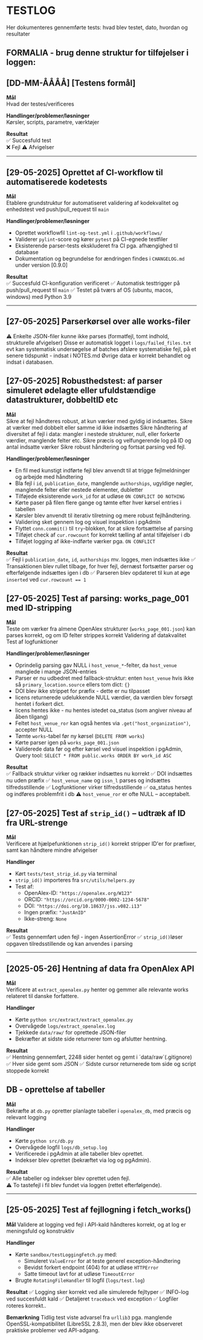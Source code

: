 # TESTLOG

Her dokumenteres gennemførte tests: hvad blev testet, dato, hvordan og resultater

## FORMALIA - brug denne struktur for tilføjelser i loggen:

## [DD-MM-ÅÅÅÅ] [Testens formål]

**Mål**  
Hvad der testes/verificeres

**Handlinger/problemer/løsninger**  
Kørsler, scripts, parametre, værktøjer

**Resultat**  
✅ Succesfuld test  
❌ Fejl
⚠️ Afvigelser

___


## [29-05-2025] Oprettet af CI-workflow til automatiserede kodetests

**Mål**  
Etablere grundstruktur for automatiseret validering af kodekvalitet og enhedstest ved push/pull_request til `main`

**Handlinger/problemer/løsninger**  
- Oprettet workflowfil `lint-og-test.yml` i `.github/workflows/`
- Validerer `pylint`-score og kører `pytest` på CI-egnede testfiler
- Eksisterende parser-tests ekskluderet fra CI pga. afhængighed til database
- Dokumentation og begrundelse for ændringen findes i `CHANGELOG.md` under version [0.9.0]

**Resultat**  
✅ Succesfuld CI-konfiguration verificeret
✅ Automatisk testtrigger på push/pull_request til `main`
✅ Testet på tværs af OS (ubuntu, macos, windows) med Python 3.9


___

## [27-05-2025] Parserkørsel over alle works-filer


⚠️ Enkelte JSON-filer kunne ikke parses (formatfejl, tomt indhold, strukturelle afvigelser)
Disse er automatisk logget i `logs/failed_files.txt`
evt kan systematisk undersøgelse af batches afsløre systematiske fejl, på et senere tidspunkt - indsat i NOTES.md
Øvrige data er korrekt behandlet og indsat i databasen.


## [27-05-2025] Robusthedstest: af parser simuleret ødelagte eller ufuldstændige datastrukturer, dobbeltID etc

**Mål**  
Sikre at fejl håndteres robust, at kun værker med gyldig id indsættes.
Sikre at værker med dobbelt eller samme id ikke indsættes
Sikre håndtering af diversitet af fejl i data: mangler i nestede strukturer, null, eller forkerte værdier, manglende felter etc.
Sikre præcis og velfungerende log på ID og antal indsatte værker
Sikre robust håndtering og fortsat parsing ved fejl.

**Handlinger/problemer/løsninger**  
- En fil med kunstigt indførte fejl blev anvendt til at trigge fejlmeldninger og arbejde med håndtering
- Bla fejl i `id`, `publication_date`, manglende `authorships`, ugyldige nøgler, manglende felter eller nestede elementer, dubletter
- Tilføjede eksisterende `work_id` for at udløse `ON CONFLICT DO NOTHING`
- Kørte paser på filen flere gange og tømte efter hver kørsel entries i tabellen
- Kørsler blev anvendt til iterativ tilretning og mere robust fejlhåndtering.
- Validering sket gennem log og visuel inspektion i pgAdmin
- Flyttet `conn.commit()` til `try`-blokken, for at sikre fortsættelse af parsing
- Tilføjet check af `cur.rowcount` for korrekt tælling af antal tilføjelser i db
- Tilføjet logging af ikke-indførte værker pga. `ON CONFLICT`

**Resultat**  
✅ Fejl i `publication_date`, `id`, `authorships` mv. logges, men indsættes ikke
✅ Transaktionen blev rullet tilbage, for hver fejl, dernæst fortsætter parser og efterfølgende indsættes igen i db
✅ Parseren blev opdateret til kun at øge `inserted` ved `cur.rowcount == 1`



## [27-05-2025] Test af parsing: works_page_001 med ID-stripping

**Mål**  
Teste om værker fra almene OpenAlex strukturer (`works_page_001.json`) kan parses korrekt,  og om ID felter strippes korrekt
Validering af datakvalitet
Test af logfunktioner

**Handlinger/problemer/løsninger**  
- Oprindelig parsing gav NULL i `host_venue_*`-felter, da `host_venue` manglede i mange JSON-entries
- Parser er nu udbedret med fallback-struktur:
  enten `host_venue` hvis ikke så `primary_location.source` ellers tom dict: `{}`
- DOI blev ikke strippet for præfix - dette er nu tilpasset
- licens returnerede udelukkende NULL værdier, da værdien blev forsøgt hentet i forkert dict. 
- licens hentes ikke - nu hentes istedet oa_status (som angiver niveau af åben tilgang)
- Feltet `host_venue_ror` kan også hentes via `.get("host_organization")`, accepter NULL
- Tømte `works`-tabel før ny kørsel (`DELETE FROM works`)
- Kørte parser igen på `works_page_001.json`
- Validerede data før og efter kørsel ved visuel inspektion i pgAdmin, Query tool: `SELECT * FROM public.works
ORDER BY work_id ASC`

**Resultat**  
✅ Fallback struktur virker og rækker indsættes nu korrekt
✅ DOI indsættes nu uden præfix
✅ `host_venue_name` og `issn_l` parses og indsættes tilfredsstillende
✅ Logfunktioner virker tilfredsstillende
✅ oa_status hentes og indføres problemfrit i db
⚠️ `host_venue_ror` er ofte NULL – acceptabelt. 



## [27-05-2025] Test af `strip_id()` – udtræk af ID fra URL-strenge

**Mål**  
Verificere at hjælpefunktionen `strip_id()` korrekt stripper ID'er for præfixer, samt kan håndtere mindre afvigelser

**Handlinger**  
- Kørt `tests/test_strip_id.py` via terminal
- `strip_id()` importeres fra `src/utils/helpers.py`
- Test af:
  - OpenAlex-ID: `"https://openalex.org/W123"`
  - ORCID: `"https://orcid.org/0000-0002-1234-5678"`
  - DOI: `"https://doi.org/10.18637/jss.v082.i13"`
  - Ingen præfix: `"JustAnID"`
  - Ikke-streng: `None`

**Resultat**  
✅ Tests gennemført uden fejl - ingen AssertionError
✅ `strip_id()`løser opgaven tilredsstillende og kan anvendes i parsing

---

## [2025-05-26] Hentning af data fra OpenAlex API

**Mål**  
Verificere at `extract_openalex.py` henter og gemmer alle relevante works relateret til danske forfattere.

**Handlinger**
- Kørte `python src/extract/extract_openalex.py`
- Overvågede `logs/extract_openalex.log`
- Tjekkede `data/raw/` for oprettede JSON-filer
- Bekræfter at sidste side returnerer tom og afslutter hentning.

**Resultat**  
✅ Hentning gennemført, 2248 sider hentet og gemt i ´data/raw`(.gitignore)
✅ Hver side gemt som JSON
✅ Sidste cursor returnerede tom side og script stoppede korrekt


## DB - oprettelse af tabeller

**Mål**  
Bekræfte at `db.py` opretter planlagte tabeller i `openalex_db`, med præcis og relevant logging

**Handlinger**
- Kørte `python src/db.py`
- Overvågede logfil `logs/db_setup.log`
- Verificerede i pgAdmin at alle tabeller blev oprettet.
- Indekser blev oprettet (bekræftet via log og pgAdmin).

**Resultat**  
✅ Alle tabeller og indekser blev oprettet uden fejl.  
⚠️ To tastefejl i fil blev fundet via loggen (rettet efterfølgende).

---

## [25-05-2025] Test af fejllogning i fetch_works()

**Mål**
Validere at logging ved fejl i API-kald håndteres korrekt, og at log er meningsfuld og konstruktiv

**Handlinger**
- Kørte `sandbox/testLoggingFetch.py` med:
  - Simuleret `ValueError` for at teste generel exception-håndtering
  - Bevidst forkert endpoint (404) for at udløse `HTTPError`
  - Satte timeout lavt for at udløse `TimeoutError`
- Brugte `RotatingFileHandler` til logfil (`logs/test.log`)

**Resultat**
✅ Logging sker korrekt ved alle simulerede fejltyper
✅ INFO-log ved succesfuldt kald
✅ Detaljeret `traceback` ved exception
✅ Logfiler roteres korrekt..

**Bemærkning** 
Tidlig test viste advarsel fra `urllib3` pga. manglende OpenSSL-kompatibilitet (LibreSSL 2.8.3),
men der blev ikke observeret praktiske problemer ved API-adgang.









